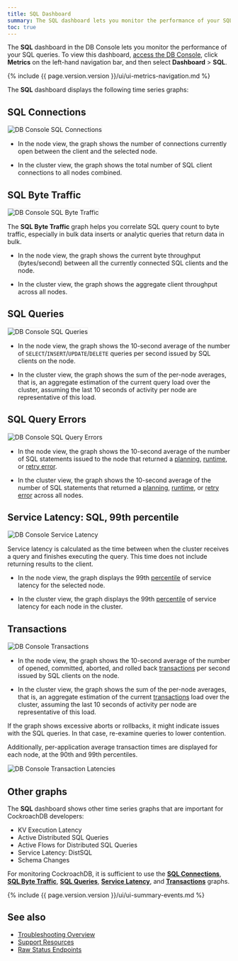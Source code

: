 ```yaml
---
title: SQL Dashboard
summary: The SQL dashboard lets you monitor the performance of your SQL queries.
toc: true
---
```


The **SQL** dashboard in the DB Console lets you monitor the performance of your SQL queries. To view this dashboard, [access the DB Console](ui-overview.html#db-console-access), click **Metrics** on the left-hand navigation bar, and then select **Dashboard** > **SQL**.

{% include {{ page.version.version }}/ui/ui-metrics-navigation.md %}

The **SQL** dashboard displays the following time series graphs:

## SQL Connections

<img src="{{ 'images/v20.2/ui_sql_connections.png' | relative_url }}" alt="DB Console SQL Connections" style="border:1px solid #eee;max-width:100%" />

- In the node view, the graph shows the number of connections currently open between the client and the selected node.

- In the cluster view, the graph shows the total number of SQL client connections to all nodes combined.

## SQL Byte Traffic

<img src="{{ 'images/v20.2/ui_sql_byte_traffic.png' | relative_url }}" alt="DB Console SQL Byte Traffic" style="border:1px solid #eee;max-width:100%" />

The **SQL Byte Traffic** graph helps you correlate SQL query count to byte traffic, especially in bulk data inserts or analytic queries that return data in bulk.

- In the node view, the graph shows the current byte throughput (bytes/second) between all the currently connected SQL clients and the node.

- In the cluster view, the graph shows the aggregate client throughput across all nodes.

## SQL Queries

<img src="{{ 'images/v20.2/ui_sql_queries.png' | relative_url }}" alt="DB Console SQL Queries" style="border:1px solid #eee;max-width:100%" />

- In the node view, the graph shows the 10-second average of the number of `SELECT`/`INSERT`/`UPDATE`/`DELETE` queries per second issued by SQL clients on the node.

- In the cluster view, the graph shows the sum of the per-node averages, that is, an aggregate estimation of the current query load over the cluster, assuming the last 10 seconds of activity per node are representative of this load.

## SQL Query Errors

<img src="{{ 'images/v20.2/ui_sql_query_errors.png' | relative_url }}" alt="DB Console SQL Query Errors" style="border:1px solid #eee;max-width:100%" />

- In the node view, the graph shows the 10-second average of the number of SQL statements issued to the node that returned a [planning](architecture/sql-layer.html#sql-parser-planner-executor),  [runtime](architecture/sql-layer.html#sql-parser-planner-executor), or [retry error](transactions.html#error-handling).

- In the cluster view, the graph shows the 10-second average of the number of SQL statements that returned a [planning](architecture/sql-layer.html#sql-parser-planner-executor),  [runtime](architecture/sql-layer.html#sql-parser-planner-executor), or [retry error](transactions.html#error-handling) across all nodes.

## Service Latency: SQL, 99th percentile

<img src="{{ 'images/v20.2/ui_service_latency_99_percentile.png' | relative_url }}" alt="DB Console Service Latency" style="border:1px solid #eee;max-width:100%" />

Service latency is calculated as the time between when the cluster receives a query and finishes executing the query. This time does not include returning results to the client.

- In the node view, the graph displays the 99th [percentile](https://en.wikipedia.org/wiki/Percentile#The_normal_distribution_and_percentiles) of service latency for the selected node.

- In the cluster view, the graph displays the 99th [percentile](https://en.wikipedia.org/wiki/Percentile#The_normal_distribution_and_percentiles) of service latency for each node in the cluster.

## Transactions

<img src="{{ 'images/v20.2/ui_transactions.png' | relative_url }}" alt="DB Console Transactions" style="border:1px solid #eee;max-width:100%" />

- In the node view, the graph shows the 10-second average of the number of opened, committed, aborted, and rolled back [transactions](transactions.html) per second issued by SQL clients on the node.

- In the cluster view, the graph shows the sum of the per-node averages, that is, an aggregate estimation of the current [transactions](transactions.html) load over the cluster, assuming the last 10 seconds of activity per node are representative of this load.

If the graph shows excessive aborts or rollbacks, it might indicate issues with the SQL queries. In that case, re-examine queries to lower contention.

Additionally, per-application average transaction times are displayed for each node, at the 90th and 99th percentiles.

<img src="{{ 'images/v20.2/ui_transaction_latency.png' | relative_url }}" alt="DB Console Transaction Latencies" style="border:1px solid #eee;max-width:100%" />

## Other graphs

The **SQL** dashboard shows other time series graphs that are important for CockroachDB developers:

- KV Execution Latency
- Active Distributed SQL Queries
- Active Flows for Distributed SQL Queries
- Service Latency: DistSQL
- Schema Changes

For monitoring CockroachDB, it is sufficient to use the [**SQL Connections**](#sql-connections), [**SQL Byte Traffic**](#sql-byte-traffic), [**SQL Queries**](#sql-queries), [**Service Latency**](#service-latency-sql-99th-percentile), and [**Transactions**](#transactions) graphs.

{% include {{ page.version.version }}/ui/ui-summary-events.md %}

## See also

- [Troubleshooting Overview](troubleshooting-overview.html)
- [Support Resources](support-resources.html)
- [Raw Status Endpoints](monitoring-and-alerting.html#raw-status-endpoints)
